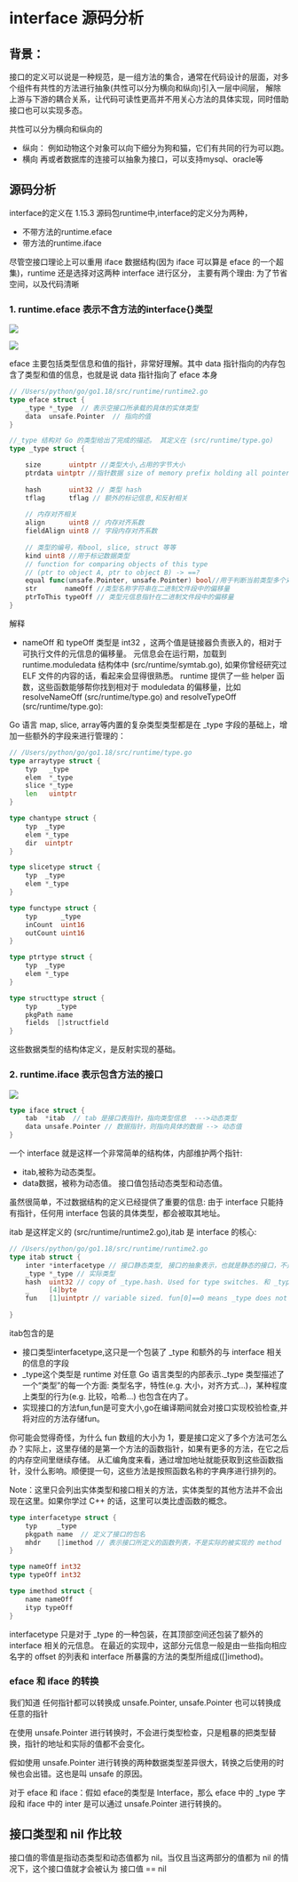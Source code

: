 # interface 源码分析

## 背景：
接口的定义可以说是一种规范，是一组方法的集合，通常在代码设计的层面，对多个组件有共性的方法进行抽象(共性可以分为横向和纵向)引入一层中间层，
解除上游与下游的耦合关系，让代码可读性更高并不用关心方法的具体实现，同时借助接口也可以实现多态。

共性可以分为横向和纵向的
- 纵向：
    例如动物这个对象可以向下细分为狗和猫，它们有共同的行为可以跑。
- 横向
    再或者数据库的连接可以抽象为接口，可以支持mysql、oracle等

## 源码分析

interface的定义在 1.15.3 源码包runtime中,interface的定义分为两种，
- 不带方法的runtime.eface
- 带方法的runtime.iface

尽管空接口理论上可以重用 iface 数据结构(因为 iface 可以算是 eface 的一个超集)，runtime 还是选择对这两种 interface 进行区分，
主要有两个理由: 为了节省空间，以及代码清晰

### 1. runtime.eface 表示不含方法的interface{}类型
![](.interface_images/eface.png)

![](.interface_images/eface2.png)

eface 主要包括类型信息和值的指针，非常好理解。其中 data 指针指向的内存包含了类型和值的信息，也就是说 data 指针指向了 eface 本身

```go
// /Users/python/go/go1.18/src/runtime/runtime2.go
type eface struct {
    _type *_type  // 表示空接口所承载的具体的实体类型
    data  unsafe.Pointer  // 指向的值
}

//_type 结构对 Go 的类型给出了完成的描述。 其定义在 (src/runtime/type.go)
type _type struct {

    size       uintptr //类型大小,占用的字节大小
    ptrdata uintptr //指针数据 size of memory prefix holding all pointers
    
    hash       uint32 // 类型 hash
	tflag      tflag // 额外的标记信息,和反射相关
    
    // 内存对齐相关
    align      uint8 // 内存对齐系数
    fieldAlign uint8 // 字段内存对齐系数
    
    // 类型的编号，有bool, slice, struct 等等
    kind uint8 //用于标记数据类型
    // function for comparing objects of this type
    // (ptr to object A, ptr to object B) -> ==?
    equal func(unsafe.Pointer, unsafe.Pointer) bool//用于判断当前类型多个对象是否相等
    str       nameOff //类型名称字符串在二进制文件段中的偏移量
    ptrToThis typeOff // 类型元信息指针在二进制文件段中的偏移量
}
```
解释
- nameOff 和 typeOff 类型是 int32 ，这两个值是链接器负责嵌入的，相对于可执行文件的元信息的偏移量。
元信息会在运行期，加载到 runtime.moduledata 结构体中 (src/runtime/symtab.go), 如果你曾经研究过 ELF 文件的内容的话，看起来会显得很熟悉。
runtime 提供了一些 helper 函数，这些函数能够帮你找到相对于 moduledata 的偏移量，比如 resolveNameOff (src/runtime/type.go) and resolveTypeOff (src/runtime/type.go):





Go 语言 map, slice, array等内置的复杂类型类型都是在 _type 字段的基础上，增加一些额外的字段来进行管理的：
```go
// /Users/python/go/go1.18/src/runtime/type.go
type arraytype struct {
    typ   _type
    elem  *_type
    slice *_type
    len   uintptr
}

type chantype struct {
    typ  _type
    elem *_type
    dir  uintptr
}

type slicetype struct {
    typ  _type
    elem *_type
}

type functype struct {
	typ      _type
	inCount  uint16
	outCount uint16
}

type ptrtype struct {
	typ  _type
	elem *_type
}

type structtype struct {
	typ     _type
	pkgPath name
	fields  []structfield
}
```
这些数据类型的结构体定义，是反射实现的基础。


### 2. runtime.iface 表示包含方法的接口
![](.interface_images/iface.png)
```go
type iface struct {
    tab  *itab  // tab 是接口表指针，指向类型信息  --->动态类型
    data unsafe.Pointer // 数据指针，则指向具体的数据 --> 动态值
}
```
一个 interface 就是这样一个非常简单的结构体，内部维护两个指针:
- itab,被称为动态类型。
- data数据，被称为动态值。
接口值包括动态类型和动态值。
  
虽然很简单，不过数据结构的定义已经提供了重要的信息: 由于 interface 只能持有指针，任何用 interface 包装的具体类型，都会被取其地址。

itab 是这样定义的 (src/runtime/runtime2.go),itab 是 interface 的核心:
```go
// /Users/python/go/go1.18/src/runtime/runtime2.go
type itab struct {
    inter *interfacetype // 接口静态类型, 接口的抽象表示，也就是静态的接口，不是实际的 struct
    _type *_type // 实际类型
    hash  uint32 // copy of _type.hash. Used for type switches. 和 _type 中的 hash 一样，用来类型断言
    _     [4]byte
    fun   [1]uintptr // variable sized. fun[0]==0 means _type does not implement inter. 接口实现的函数，跟接口类型保持一致
       
}
```
itab包含的是  
- 接口类型interfacetype,这只是一个包装了 _type 和额外的与 interface 相关的信息的字段
- _type这个类型是 runtime 对任意 Go 语言类型的内部表示._type 类型描述了一个“类型”的每一个方面: 类型名字，特性(e.g. 大小，对齐方式...)，某种程度上类型的行为(e.g. 比较，哈希...) 也包含在内了。
- 实现接口的方法fun,fun是可变大小,go在编译期间就会对接口实现校验检查,并将对应的方法存储fun。

你可能会觉得奇怪，为什么 fun 数组的大小为 1，要是接口定义了多个方法可怎么办？实际上，这里存储的是第一个方法的函数指针，如果有更多的方法，在它之后的内存空间里继续存储。
从汇编角度来看，通过增加地址就能获取到这些函数指针，没什么影响。顺便提一句，这些方法是按照函数名称的字典序进行排列的。

Note：这里只会列出实体类型和接口相关的方法，实体类型的其他方法并不会出现在这里。如果你学过 C++ 的话，这里可以类比虚函数的概念。

```go
type interfacetype struct {
    typ     _type
    pkgpath name  // 定义了接口的包名
    mhdr    []imethod // 表示接口所定义的函数列表，不是实际的被实现的 method
}

type nameOff int32
type typeOff int32

type imethod struct {
    name nameOff
    ityp typeOff
}
```
interfacetype 只是对于 _type 的一种包装，在其顶部空间还包装了额外的 interface 相关的元信息。 
在最近的实现中，这部分元信息一般是由一些指向相应名字的 offset 的列表和 interface 所暴露的方法的类型所组成([]imethod)。




### eface 和 iface 的转换

我们知道 任何指针都可以转换成 unsafe.Pointer, unsafe.Pointer 也可以转换成任意的指针

在使用 unsafe.Pointer 进行转换时，不会进行类型检查，只是粗暴的把类型替换，指针的地址和实际的值都不会变化。

假如使用 unsafe.Pointer 进行转换的两种数据类型差异很大，转换之后使用的时候也会出错。这也是叫 unsafe 的原因。

对于 eface 和 iface：假如 eface的类型是 Interface，那么 eface 中的 _type 字段和 iface 中的 inter 是可以通过 unsafe.Pointer 进行转换的。


## 接口类型和 nil 作比较

接口值的零值是指动态类型和动态值都为 nil。当仅且当这两部分的值都为 nil 的情况下，这个接口值就才会被认为 接口值 == nil